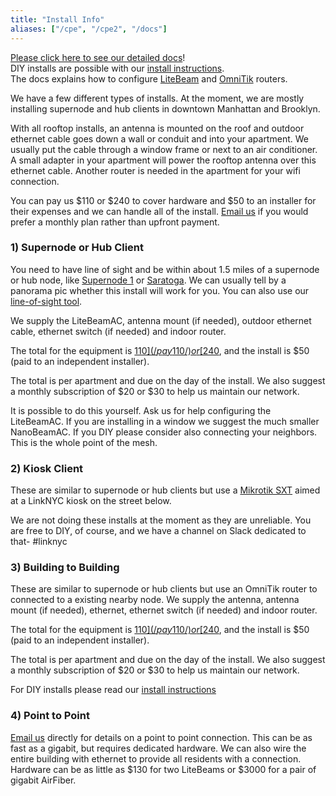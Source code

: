 ```yaml
---
title: "Install Info"
aliases: ["/cpe", "/cpe2", "/docs"]
---
```

[Please click here to see our detailed docs](https://docs.nycmesh.net/)!  
DIY installs are possible with our [install instructions](https://docs.nycmesh.net/installs).   
The docs explains how to configure [LiteBeam](https://docs.nycmesh.net/hardware/config/#lbe-client) and [OmniTik](https://docs.nycmesh.net/hardware/config/#omni) routers.

We have a few different types of installs. At the moment, we are mostly installing supernode and hub clients in downtown Manhattan and Brooklyn.

With all rooftop installs, an antenna is mounted on the roof and outdoor ethernet cable goes down a wall or conduit and into your apartment. We usually put the cable through a window frame or next to an air conditioner. A small adapter in your apartment will power the rooftop antenna over this ethernet cable. Another router is needed in the apartment for your wifi connection.

You can pay us $110 or $240 to cover hardware and $50 to an installer for their expenses and we can handle all of the install. [Email us](mailto:contact@nycmesh.net) if you would prefer a monthly plan rather than upfront payment.

### 1) Supernode or Hub Client

You need to have line of sight and be within about 1.5 miles of a supernode or hub node, like [Supernode 1](/map/nodes/227) or [Saratoga](/map/nodes/1340). We can usually tell by a panorama pic whether this install will work for you. You can also use our [line-of-sight tool](https://los.nycmesh.net/).

We supply the LiteBeamAC, antenna mount (if needed), outdoor ethernet cable, ethernet switch (if needed) and indoor router.

The total for the equipment is [$110](/pay110/) or [$240](/pay/), and the install is $50 (paid to an independent installer).

The total is per apartment and due on the day of the install. We also suggest a monthly subscription of $20 or $30 to help us maintain our network.

It is possible to do this yourself. Ask us for help configuring the LiteBeamAC. If you are installing in a window we suggest the much smaller NanoBeamAC. If you DIY please consider also connecting your neighbors. This is the whole point of the mesh.

### 2) Kiosk Client

These are similar to supernode or hub clients but use a [Mikrotik SXT](https://docs.nycmesh.net/hardware/sxtsqg5acd/) aimed at a LinkNYC kiosk on the street below.

We are not doing these installs at the moment as they are unreliable. You are free to DIY, of course, and we have a channel on Slack dedicated to that- #linknyc

### 3) Building to Building

These are similar to supernode or hub clients but use an OmniTik router to connected to a existing nearby node. We supply the antenna, antenna mount (if needed), ethernet, ethernet switch (if needed) and indoor router.

The total for the equipment is [$110](/pay110/) or [$240](/pay/), and the install is $50 (paid to an independent installer).

The total is per apartment and due on the day of the install. We also suggest a monthly subscription of $20 or $30 to help us maintain our network.

For DIY installs please read our [install instructions](https://docs.nycmesh.net/installs)

### 4) Point to Point

[Email us](mailto:contact@nycmesh.net) directly for details on a point to point connection. This can be as fast as a gigabit, but requires dedicated hardware. We can also wire the entire building with ethernet to provide all residents with a connection. Hardware can be as little as $130 for two LiteBeams or $3000 for a pair of gigabit AirFiber.
